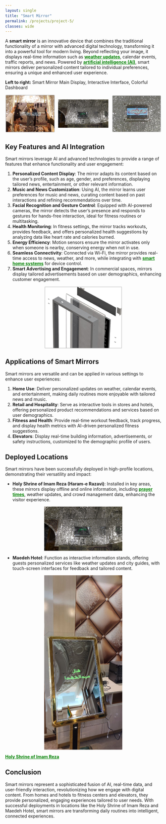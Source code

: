 ```yaml
---
layout: single
title: "Smart Mirror"
permalink: /projects/project-5/
classes: wide
---
```


A **smart mirror** is an innovative device that combines the traditional functionality of a mirror with advanced digital technology, transforming it into a powerful tool for modern living. Beyond reflecting your image, it displays real-time information such as <a href="https://en.wikipedia.org/wiki/Weather_forecasting" style="text-decoration:underline; color:green;" target="_blank"><strong>weather updates</strong></a>, calendar events, traffic reports, and news. Powered by <a href="https://en.wikipedia.org/wiki/Artificial_intelligence" style="text-decoration:underline; color:green;" target="_blank"><strong>artificial intelligence (AI)</strong></a>, smart mirrors deliver personalized content tailored to individual preferences, ensuring a unique and enhanced user experience.

**Left to right:** Smart Mirror Main Display, Interactive Interface, Colorful Dashboard

<div style="display: flex; justify-content: space-between; align-items: center; gap: 10px;">
  <div style="flex: 1;">
    <img src="/assets/Projectsimages/SmartMirror/SmartMirrorMain.jpg" alt="SmartMirrorMain" style="width: 100%; height: auto;">
  </div>
  <div style="flex: 1;">
    <img src="/assets/Projectsimages/SmartMirror/SmartMirror_1.jpg" alt="SmartMirror_1" style="width: 100%; height: auto;">
  </div>
  <div style="flex: 1;">
    <img src="/assets/Projectsimages/SmartMirror/SmartMirrorColor.jpg" alt="SmartMirrorColor" style="width: 100%; height: auto;">
  </div>
</div>

## Key Features and AI Integration

Smart mirrors leverage AI and advanced technologies to provide a range of features that enhance functionality and user engagement:

1. **Personalized Content Display**: The mirror adapts its content based on the user’s profile, such as age, gender, and preferences, displaying tailored news, entertainment, or other relevant information.
2. **Music and News Customization**: Using AI, the mirror learns user preferences for music and news, curating content based on past interactions and refining recommendations over time.
3. **Facial Recognition and Gesture Control**: Equipped with AI-powered cameras, the mirror detects the user’s presence and responds to gestures for hands-free interaction, ideal for fitness routines or multitasking.
4. **Health Monitoring**: In fitness settings, the mirror tracks workouts, provides feedback, and offers personalized health suggestions by analyzing data like heart rate and calories burned.
5. **Energy Efficiency**: Motion sensors ensure the mirror activates only when someone is nearby, conserving energy when not in use.
6. **Seamless Connectivity**: Connected via Wi-Fi, the mirror provides real-time access to news, weather, and more, while integrating with <a href="https://en.wikipedia.org/wiki/Smart_home" style="text-decoration:underline; color:green;" target="_blank"><strong>smart home systems</strong></a> for device control.
7. **Smart Advertising and Engagement**: In commercial spaces, mirrors display tailored advertisements based on user demographics, enhancing customer engagement.

<div style="display: flex; justify-content: center;">
    <img src="/assets/Projectsimages/SmartMirror/SmartMirror_Construction.jpg" alt="SmartMirror_Construction" style="width: 50%; height: 50%;">
</div>

## Applications of Smart Mirrors

Smart mirrors are versatile and can be applied in various settings to enhance user experiences:

1. **Home Use**: Deliver personalized updates on weather, calendar events, and entertainment, making daily routines more enjoyable with tailored news and music.
2. **Retail and Hospitality**: Serve as interactive tools in stores and hotels, offering personalized product recommendations and services based on user demographics.
3. **Fitness and Health**: Provide real-time workout feedback, track progress, and display health metrics with AI-driven personalized fitness suggestions.
4. **Elevators**: Display real-time building information, advertisements, or safety instructions, customized to the demographic profile of users.

## Deployed Locations

Smart mirrors have been successfully deployed in high-profile locations, demonstrating their versatility and impact:

- **Holy Shrine of Imam Reza (Haram-e Razavi)**: Installed in key areas, these mirrors display offline and online information, including <a href="https://en.wikipedia.org/wiki/Prayer_times" style="text-decoration:underline; color:green;" target="_blank"><strong>prayer times</strong></a>, weather updates, and crowd management data, enhancing the visitor experience.

<div style="display: flex; justify-content: center;">
    <img src="/assets/Projectsimages/SmartMirror/SmartMirror_DaroSsalam.jpg" alt="SmartMirror_DaroSsalam" style="width: 50%; height: 50%;">
</div>

- **Maedeh Hotel**: Function as interactive information stands, offering guests personalized services like weather updates and city guides, with touch-screen interfaces for feedback and tailored content.

<div style="display: flex; justify-content: center;">
    <img src="/assets/Projectsimages/SmartMirror/SmartMirror_Hotel.jpg" alt="SmartMirror_Hotel" style="width: 50%; height: 50%;">
</div>

<a href="https://haram.razavi.ir/" style="text-decoration:underline; color:green;" target="_blank"><strong>Holy Shrine of Imam Reza</strong></a>

## Conclusion

Smart mirrors represent a sophisticated fusion of AI, real-time data, and user-friendly interaction, revolutionizing how we engage with digital content. From homes and hotels to fitness centers and elevators, they provide personalized, engaging experiences tailored to user needs. With successful deployments in locations like the Holy Shrine of Imam Reza and Maedeh Hotel, smart mirrors are transforming daily routines into intelligent, connected experiences.